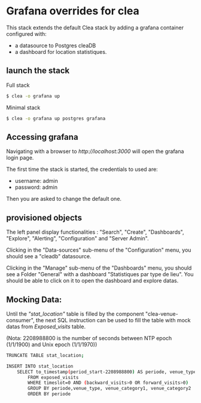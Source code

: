 
# Grafana overrides for clea 

This stack extends the default Clea stack by adding a grafana container configured with:
* a datasource to Postgres cleaDB
* a dashboard for location statistiques.

## launch the stack

Full stack

```bash
$ clea -o grafana up
```

Minimal stack

```bash
$ clea -o grafana up postgres grafana
```


## Accessing grafana 

Navigating with a browser to *http://localhost:3000* will open the grafana login page.

The first time the stack is started, the credentials to used are:
* username: admin
* password: admin

Then you are asked to change the default one.

## provisioned objects

The left panel display functionalities : "Search", "Create", "Dashboards", "Explore", "Alerting", "Configuration" and "Server Admin".

Clicking in the "Data-sources" sub-menu of the "Configuration" menu, you should see a "cleadb" datasource.

Clicking in the "Manage" sub-menu of the "Dashboards" menu, you should see a Folder "General" with a dashboard "Statistiques par type de lieu".
You should be able to click on it to open the dashboard and explore datas.


## Mocking Data:

Until the *"stat_location"* table is filled by the component "clea-venue-consumer", the next SQL instruction can be used to fill the table with mock datas from *Exposed_visits* table.

(Nota: 2208988800 is the number of seconds between NTP epoch (1/1/1900) and Unix epoch (1/1/1970))

```bash
TRUNCATE TABLE stat_location;

INSERT INTO stat_location 
	SELECT to_timestamp(period_start-2208988800) AS periode, venue_type, venue_category1, venue_category2, sum(backward_visits) as backward_visits, sum(forward_visits) as forward_visits 
		FROM exposed_visits 
		WHERE timeslot=0 AND (backward_visits>0 OR forward_visits>0) 
		GROUP BY periode,venue_type, venue_category1, venue_category2 
		ORDER BY periode 
```

